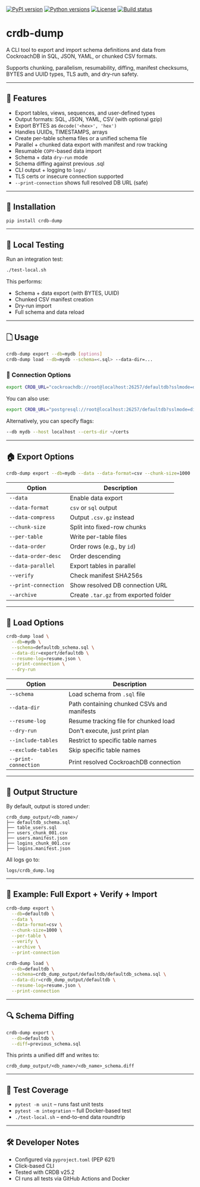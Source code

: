 [![PyPI version](https://img.shields.io/pypi/v/crdb-dump)](https://pypi.org/project/crdb-dump/)
[![Python versions](https://img.shields.io/pypi/pyversions/crdb-dump)](https://pypi.org/project/crdb-dump/)
[![License](https://img.shields.io/pypi/l/crdb-dump)](https://pypi.org/project/crdb-dump/)
[![Build status](https://github.com/viragtripathi/crdb-dump/actions/workflows/python-ci.yml/badge.svg)](https://github.com/viragtripathi/crdb-dump/actions)

# crdb-dump

A CLI tool to export and import schema definitions and data from CockroachDB in SQL, JSON, YAML, or chunked CSV formats.

Supports chunking, parallelism, resumability, diffing, manifest checksums, BYTES and UUID types, TLS auth, and dry-run safety.

---

## 🚀 Features

* Export tables, views, sequences, and user-defined types
* Output formats: SQL, JSON, YAML, CSV (with optional gzip)
* Export BYTES as `decode('<hex>', 'hex')`
* Handles UUIDs, TIMESTAMPS, arrays
* Create per-table schema files or a unified schema file
* Parallel + chunked data export with manifest and row tracking
* Resumable `COPY`-based data import
* Schema + data `dry-run` mode
* Schema diffing against previous .sql
* CLI output + logging to `logs/`
* TLS certs or insecure connection supported
* `--print-connection` shows full resolved DB URL (safe)

---

## 🔧 Installation

```bash
pip install crdb-dump
```

---

## 🥺 Local Testing

Run an integration test:

```bash
./test-local.sh
```

This performs:

* Schema + data export (with BYTES, UUID)
* Chunked CSV manifest creation
* Dry-run import
* Full schema and data reload

---

## 🗋 Usage

```bash
crdb-dump export --db=mydb [options]
crdb-dump load --db=mydb --schema=<.sql> --data-dir=...
```

### 🔐 Connection Options

```bash
export CRDB_URL="cockroachdb://root@localhost:26257/defaultdb?sslmode=disable"
```
You can also use:
```bash
export CRDB_URL="postgresql://root@localhost:26257/defaultdb?sslmode=disable"
```

Alternatively, you can specify flags:

```bash
--db mydb --host localhost --certs-dir ~/certs
```

---

## 🏠 Export Options

```bash
crdb-dump export --db=mydb --data --data-format=csv --chunk-size=1000
```

| Option               | Description                           |
|----------------------|---------------------------------------|
| `--data`             | Enable data export                    |
| `--data-format`      | `csv` or `sql` output                 |
| `--data-compress`    | Output `.csv.gz` instead              |
| `--chunk-size`       | Split into fixed-row chunks           |
| `--per-table`        | Write per-table files                 |
| `--data-order`       | Order rows (e.g., by `id`)            |
| `--data-order-desc`  | Order descending                      |
| `--data-parallel`    | Export tables in parallel             |
| `--verify`           | Check manifest SHA256s                |
| `--print-connection` | Show resolved DB connection URL       |
| `--archive`          | Create `.tar.gz` from exported folder |

---

## 🛬 Load Options

```bash
crdb-dump load \
  --db=mydb \
  --schema=defaultdb_schema.sql \
  --data-dir=export/defaultdb \
  --resume-log=resume.json \
  --print-connection \
  --dry-run
```

| Option               | Description                                |
|----------------------|--------------------------------------------|
| `--schema`           | Load schema from `.sql` file               |
| `--data-dir`         | Path containing chunked CSVs and manifests |
| `--resume-log`       | Resume tracking file for chunked load      |
| `--dry-run`          | Don't execute, just print plan             |
| `--include-tables`   | Restrict to specific table names           |
| `--exclude-tables`   | Skip specific table names                  |
| `--print-connection` | Print resolved CockroachDB connection      |

---

## 📂 Output Structure

By default, output is stored under:

```
crdb_dump_output/<db_name>/
├── defaultdb_schema.sql
├── table_users.sql
├── users_chunk_001.csv
├── users.manifest.json
├── logins_chunk_001.csv
├── logins.manifest.json
```

All logs go to:

```
logs/crdb_dump.log
```

---

## 📄 Example: Full Export + Verify + Import

```bash
crdb-dump export \
  --db=defaultdb \
  --data \
  --data-format=csv \
  --chunk-size=1000 \
  --per-table \
  --verify \
  --archive \
  --print-connection

crdb-dump load \
  --db=defaultdb \
  --schema=crdb_dump_output/defaultdb/defaultdb_schema.sql \
  --data-dir=crdb_dump_output/defaultdb \
  --resume-log=resume.json \
  --print-connection
```

---

## 🔍 Schema Diffing

```bash
crdb-dump export \
  --db=defaultdb \
  --diff=previous_schema.sql
```

This prints a unified diff and writes to:

```
crdb_dump_output/<db_name>/<db_name>_schema.diff
```

---

## 🤖 Test Coverage

* `pytest -m unit`  – runs fast unit tests
* `pytest -m integration` – full Docker-based test
* `./test-local.sh` – end-to-end data roundtrip

---

## 🛠️ Developer Notes

* Configured via `pyproject.toml` (PEP 621)
* Click-based CLI
* Tested with CRDB v25.2
* CI runs all tests via GitHub Actions and Docker
